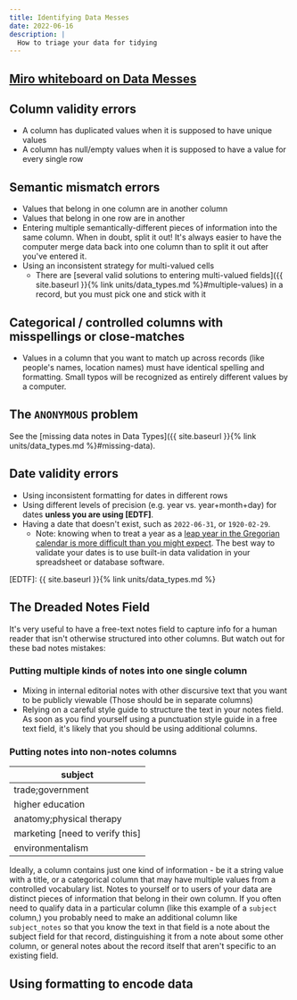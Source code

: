 ```yaml
---
title: Identifying Data Messes
date: 2022-06-16
description: |
  How to triage your data for tidying
---
```


## [Miro whiteboard on Data Messes](https://miro.com/app/board/o9J_lC-HL_A=/)

## Column validity errors

- A column has duplicated values when it is supposed to have unique values
- A column has null/empty values when it is supposed to have a value for every single row

## Semantic mismatch errors

- Values that belong in one column are in another column
- Values that belong in one row are in another
- Entering multiple semantically-different pieces of information into the same column. When in doubt, split it out! It's always easier to have the computer merge data back into one column than to split it out after you've entered it.
- Using an inconsistent strategy for multi-valued cells
  - There are [several valid solutions to entering multi-valued fields]({{ site.baseurl }}{% link units/data_types.md %}#multiple-values) in a record, but you must pick one and stick with it

## Categorical / controlled columns with misspellings or close-matches

- Values in a column that you want to match up across records (like people's names, location names) must have identical spelling and formatting. Small typos will be recognized as entirely different values by a computer.

## The `ANONYMOUS` problem

See the [missing data notes in Data Types]({{ site.baseurl }}{% link units/data_types.md %}#missing-data).

## Date validity errors

- Using inconsistent formatting for dates in different rows
- Using different levels of precision (e.g. year vs. year+month+day) for dates **unless you are using [EDTF]**.
- Having a date that doesn't exist, such as `2022-06-31`, or `1920-02-29`.
  - Note: knowing when to treat a year as a [leap year in the Gregorian calendar is more difficult than you might expect](https://en.wikipedia.org/wiki/Leap_year#Gregorian_calendar). The best way to validate your dates is to use built-in data validation in your spreadsheet or database software.

[EDTF]: {{ site.baseurl }}{% link units/data_types.md %}

## The Dreaded Notes Field

It's very useful to have a free-text notes field to capture info for a human reader that isn't otherwise structured into other columns. But watch out for these bad notes mistakes:

### Putting multiple kinds of notes into one single column

- Mixing in internal editorial notes with other discursive text that you want to be publicly viewable (Those should be in separate columns)
- Relying on a careful style guide to structure the text in your notes field. As soon as you find yourself using a punctuation style guide in a free text field, it's likely that you should be using additional columns.

### Putting notes into non-notes columns

| subject                           |
| --------------------------------- |
| trade;government                  |
| higher education                  |
| anatomy;physical therapy          |
| marketing \[need to verify this\] |
| environmentalism                  |

Ideally, a column contains just one kind of information - be it a string value with a title, or a categorical column that may have multiple values from a controlled vocabulary list. Notes to yourself or to users of your data are distinct pieces of information that belong in their own column. If you often need to qualify data in a particular column (like this example of a `subject` column,) you probably need to make an additional column like `subject_notes` so that you know the text in that field is a note about the subject field for that record, distinguishing it from a note about some other column, or general notes about the record itself that aren't specific to an existing field.

## Using formatting to encode data

